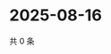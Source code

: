 # 2025-08-16

共 0 条

<!-- BEGIN ZHIHUQUESTIONS -->
<!-- 最后更新时间 Sat Aug 16 2025 12:16:55 GMT+0800 (China Standard Time) -->

<!-- END ZHIHUQUESTIONS -->

